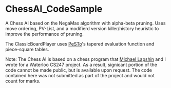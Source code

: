 # ChessAI_CodeSample

A Chess AI based on the NegaMax algorithm with alpha-beta pruning.
Uses move ordering, PV-List, and a modifierd version killer/history heuristic to improve the performance of pruning.

The ClassicBoardPlayer uses [PeSTo](https://www.chessprogramming.org/PeSTO%27s_Evaluation_Function)'s tapered evaluation function and piece-square tables.

Note:
The Chess AI is based on a chess program that [Michael Lapshin](https://github.com/MichaelLapshin) and I wrote for a Waterloo CS247 project.
As a result, signicant portion of the code cannot be made public, but is available upon request.
The code contained here was not submitted as part of the project and would not count for marks.
